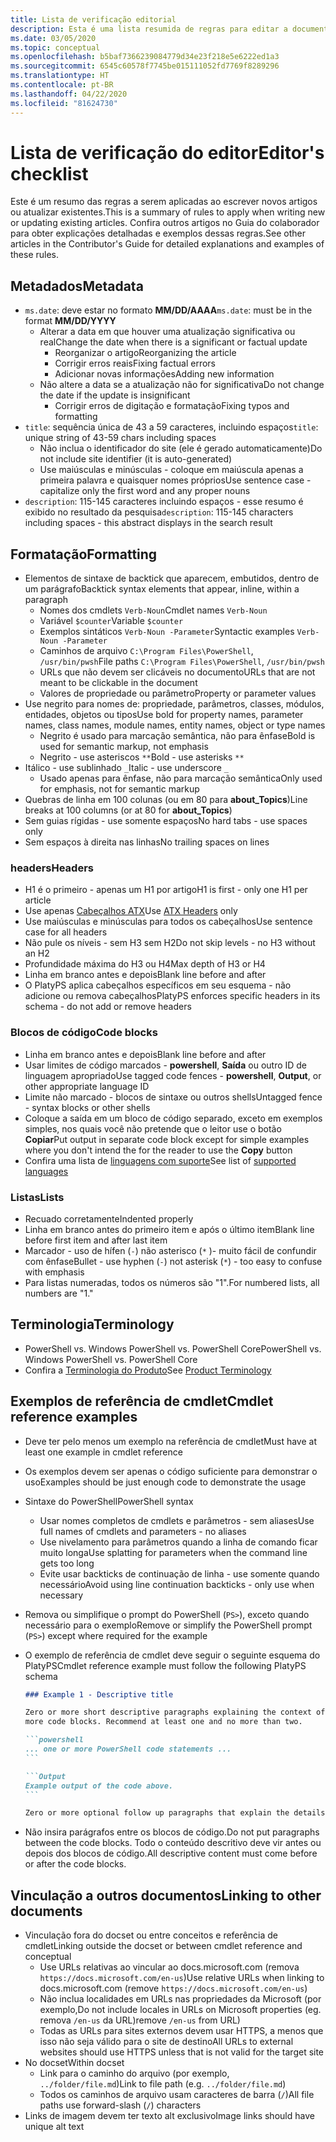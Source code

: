 ```yaml
---
title: Lista de verificação editorial
description: Esta é uma lista resumida de regras para editar a documentação do PowerShell.
ms.date: 03/05/2020
ms.topic: conceptual
ms.openlocfilehash: b5baf7366239084779d34e23f218e5e6222ed1a3
ms.sourcegitcommit: 6545c60578f7745be015111052fd7769f8289296
ms.translationtype: HT
ms.contentlocale: pt-BR
ms.lasthandoff: 04/22/2020
ms.locfileid: "81624730"
---
```

# <a name="editors-checklist"></a><span data-ttu-id="073b4-103">Lista de verificação do editor</span><span class="sxs-lookup"><span data-stu-id="073b4-103">Editor's checklist</span></span>

<span data-ttu-id="073b4-104">Este é um resumo das regras a serem aplicadas ao escrever novos artigos ou atualizar existentes.</span><span class="sxs-lookup"><span data-stu-id="073b4-104">This is a summary of rules to apply when writing new or updating existing articles.</span></span> <span data-ttu-id="073b4-105">Confira outros artigos no Guia do colaborador para obter explicações detalhadas e exemplos dessas regras.</span><span class="sxs-lookup"><span data-stu-id="073b4-105">See other articles in the Contributor's Guide for detailed explanations and examples of these rules.</span></span>

## <a name="metadata"></a><span data-ttu-id="073b4-106">Metadados</span><span class="sxs-lookup"><span data-stu-id="073b4-106">Metadata</span></span>

- <span data-ttu-id="073b4-107">`ms.date`: deve estar no formato **MM/DD/AAAA**</span><span class="sxs-lookup"><span data-stu-id="073b4-107">`ms.date`: must be in the format **MM/DD/YYYY**</span></span>
  - <span data-ttu-id="073b4-108">Alterar a data em que houver uma atualização significativa ou real</span><span class="sxs-lookup"><span data-stu-id="073b4-108">Change the date when there is a significant or factual update</span></span>
    - <span data-ttu-id="073b4-109">Reorganizar o artigo</span><span class="sxs-lookup"><span data-stu-id="073b4-109">Reorganizing the article</span></span>
    - <span data-ttu-id="073b4-110">Corrigir erros reais</span><span class="sxs-lookup"><span data-stu-id="073b4-110">Fixing factual errors</span></span>
    - <span data-ttu-id="073b4-111">Adicionar novas informações</span><span class="sxs-lookup"><span data-stu-id="073b4-111">Adding new information</span></span>
  - <span data-ttu-id="073b4-112">Não altere a data se a atualização não for significativa</span><span class="sxs-lookup"><span data-stu-id="073b4-112">Do not change the date if the update is insignificant</span></span>
    - <span data-ttu-id="073b4-113">Corrigir erros de digitação e formatação</span><span class="sxs-lookup"><span data-stu-id="073b4-113">Fixing typos and formatting</span></span>
- <span data-ttu-id="073b4-114">`title`: sequência única de 43 a 59 caracteres, incluindo espaços</span><span class="sxs-lookup"><span data-stu-id="073b4-114">`title`: unique string of 43-59 chars including spaces</span></span>
  - <span data-ttu-id="073b4-115">Não inclua o identificador do site (ele é gerado automaticamente)</span><span class="sxs-lookup"><span data-stu-id="073b4-115">Do not include site identifier (it is auto-generated)</span></span>
  - <span data-ttu-id="073b4-116">Use maiúsculas e minúsculas - coloque em maiúscula apenas a primeira palavra e quaisquer nomes próprios</span><span class="sxs-lookup"><span data-stu-id="073b4-116">Use sentence case - capitalize only the first word and any proper nouns</span></span>
- <span data-ttu-id="073b4-117">`description`: 115-145 caracteres incluindo espaços - esse resumo é exibido no resultado da pesquisa</span><span class="sxs-lookup"><span data-stu-id="073b4-117">`description`: 115-145 characters including spaces - this abstract displays in the search result</span></span>

## <a name="formatting"></a><span data-ttu-id="073b4-118">Formatação</span><span class="sxs-lookup"><span data-stu-id="073b4-118">Formatting</span></span>

- <span data-ttu-id="073b4-119">Elementos de sintaxe de backtick que aparecem, embutidos, dentro de um parágrafo</span><span class="sxs-lookup"><span data-stu-id="073b4-119">Backtick syntax elements that appear, inline, within a paragraph</span></span>
  - <span data-ttu-id="073b4-120">Nomes dos cmdlets `Verb-Noun`</span><span class="sxs-lookup"><span data-stu-id="073b4-120">Cmdlet names `Verb-Noun`</span></span>
  - <span data-ttu-id="073b4-121">Variável `$counter`</span><span class="sxs-lookup"><span data-stu-id="073b4-121">Variable `$counter`</span></span>
  - <span data-ttu-id="073b4-122">Exemplos sintáticos `Verb-Noun -Parameter`</span><span class="sxs-lookup"><span data-stu-id="073b4-122">Syntactic examples `Verb-Noun -Parameter`</span></span>
  - <span data-ttu-id="073b4-123">Caminhos de arquivo `C:\Program Files\PowerShell`, `/usr/bin/pwsh`</span><span class="sxs-lookup"><span data-stu-id="073b4-123">File paths `C:\Program Files\PowerShell`, `/usr/bin/pwsh`</span></span>
  - <span data-ttu-id="073b4-124">URLs que não devem ser clicáveis no documento</span><span class="sxs-lookup"><span data-stu-id="073b4-124">URLs that are not meant to be clickable in the document</span></span>
  - <span data-ttu-id="073b4-125">Valores de propriedade ou parâmetro</span><span class="sxs-lookup"><span data-stu-id="073b4-125">Property or parameter values</span></span>
- <span data-ttu-id="073b4-126">Use negrito para nomes de: propriedade, parâmetros, classes, módulos, entidades, objetos ou tipos</span><span class="sxs-lookup"><span data-stu-id="073b4-126">Use bold for property names, parameter names, class names, module names, entity names, object or type names</span></span>
  - <span data-ttu-id="073b4-127">Negrito é usado para marcação semântica, não para ênfase</span><span class="sxs-lookup"><span data-stu-id="073b4-127">Bold is used for semantic markup, not emphasis</span></span>
  - <span data-ttu-id="073b4-128">Negrito - use asteriscos `**`</span><span class="sxs-lookup"><span data-stu-id="073b4-128">Bold - use asterisks `**`</span></span>
- <span data-ttu-id="073b4-129">Itálico - use sublinhado `_`</span><span class="sxs-lookup"><span data-stu-id="073b4-129">Italic - use underscore `_`</span></span>
  - <span data-ttu-id="073b4-130">Usado apenas para ênfase, não para marcação semântica</span><span class="sxs-lookup"><span data-stu-id="073b4-130">Only used for emphasis, not for semantic markup</span></span>
- <span data-ttu-id="073b4-131">Quebras de linha em 100 colunas (ou em 80 para **about_Topics**)</span><span class="sxs-lookup"><span data-stu-id="073b4-131">Line breaks at 100 columns (or at 80 for **about_Topics**)</span></span>
- <span data-ttu-id="073b4-132">Sem guias rígidas - use somente espaços</span><span class="sxs-lookup"><span data-stu-id="073b4-132">No hard tabs - use spaces only</span></span>
- <span data-ttu-id="073b4-133">Sem espaços à direita nas linhas</span><span class="sxs-lookup"><span data-stu-id="073b4-133">No trailing spaces on lines</span></span>

### <a name="headers"></a><span data-ttu-id="073b4-134">headers</span><span class="sxs-lookup"><span data-stu-id="073b4-134">Headers</span></span>

- <span data-ttu-id="073b4-135">H1 é o primeiro - apenas um H1 por artigo</span><span class="sxs-lookup"><span data-stu-id="073b4-135">H1 is first - only one H1 per article</span></span>
- <span data-ttu-id="073b4-136">Use apenas [Cabeçalhos ATX](https://github.github.com/gfm/#atx-headings)</span><span class="sxs-lookup"><span data-stu-id="073b4-136">Use [ATX Headers](https://github.github.com/gfm/#atx-headings) only</span></span>
- <span data-ttu-id="073b4-137">Use maiúsculas e minúsculas para todos os cabeçalhos</span><span class="sxs-lookup"><span data-stu-id="073b4-137">Use sentence case for all headers</span></span>
- <span data-ttu-id="073b4-138">Não pule os níveis - sem H3 sem H2</span><span class="sxs-lookup"><span data-stu-id="073b4-138">Do not skip levels - no H3 without an H2</span></span>
- <span data-ttu-id="073b4-139">Profundidade máxima do H3 ou H4</span><span class="sxs-lookup"><span data-stu-id="073b4-139">Max depth of H3 or H4</span></span>
- <span data-ttu-id="073b4-140">Linha em branco antes e depois</span><span class="sxs-lookup"><span data-stu-id="073b4-140">Blank line before and after</span></span>
- <span data-ttu-id="073b4-141">O PlatyPS aplica cabeçalhos específicos em seu esquema - não adicione ou remova cabeçalhos</span><span class="sxs-lookup"><span data-stu-id="073b4-141">PlatyPS enforces specific headers in its schema - do not add or remove headers</span></span>

### <a name="code-blocks"></a><span data-ttu-id="073b4-142">Blocos de código</span><span class="sxs-lookup"><span data-stu-id="073b4-142">Code blocks</span></span>

- <span data-ttu-id="073b4-143">Linha em branco antes e depois</span><span class="sxs-lookup"><span data-stu-id="073b4-143">Blank line before and after</span></span>
- <span data-ttu-id="073b4-144">Usar limites de código marcados -  **powershell**, **Saída** ou outro ID de linguagem apropriado</span><span class="sxs-lookup"><span data-stu-id="073b4-144">Use tagged code fences - **powershell**, **Output**, or other appropriate language ID</span></span>
- <span data-ttu-id="073b4-145">Limite não marcado - blocos de sintaxe ou outros shells</span><span class="sxs-lookup"><span data-stu-id="073b4-145">Untagged fence - syntax blocks or other shells</span></span>
- <span data-ttu-id="073b4-146">Coloque a saída em um bloco de código separado, exceto em exemplos simples, nos quais você não pretende que o leitor use o botão **Copiar**</span><span class="sxs-lookup"><span data-stu-id="073b4-146">Put output in separate code block except for simple examples where you don't intend the for the reader to use the **Copy** button</span></span>
- <span data-ttu-id="073b4-147">Confira uma lista de [linguagens com suporte](/contribute/code-in-docs#supported-languages)</span><span class="sxs-lookup"><span data-stu-id="073b4-147">See list of [supported languages](/contribute/code-in-docs#supported-languages)</span></span>

### <a name="lists"></a><span data-ttu-id="073b4-148">Listas</span><span class="sxs-lookup"><span data-stu-id="073b4-148">Lists</span></span>

- <span data-ttu-id="073b4-149">Recuado corretamente</span><span class="sxs-lookup"><span data-stu-id="073b4-149">Indented properly</span></span>
- <span data-ttu-id="073b4-150">Linha em branco antes do primeiro item e após o último item</span><span class="sxs-lookup"><span data-stu-id="073b4-150">Blank line before first item and after last item</span></span>
- <span data-ttu-id="073b4-151">Marcador - uso de hífen (`-`) não asterisco (`*` )- muito fácil de confundir com ênfase</span><span class="sxs-lookup"><span data-stu-id="073b4-151">Bullet - use hyphen (`-`) not asterisk (`*`) - too easy to confuse with emphasis</span></span>
- <span data-ttu-id="073b4-152">Para listas numeradas, todos os números são "1".</span><span class="sxs-lookup"><span data-stu-id="073b4-152">For numbered lists, all numbers are "1."</span></span>

## <a name="terminology"></a><span data-ttu-id="073b4-153">Terminologia</span><span class="sxs-lookup"><span data-stu-id="073b4-153">Terminology</span></span>

- <span data-ttu-id="073b4-154">PowerShell vs. Windows PowerShell vs. PowerShell Core</span><span class="sxs-lookup"><span data-stu-id="073b4-154">PowerShell vs. Windows PowerShell vs. PowerShell Core</span></span>
- <span data-ttu-id="073b4-155">Confira a [Terminologia do Produto](powershell-style-guide.md#product-terminology)</span><span class="sxs-lookup"><span data-stu-id="073b4-155">See [Product Terminology](powershell-style-guide.md#product-terminology)</span></span>

## <a name="cmdlet-reference-examples"></a><span data-ttu-id="073b4-156">Exemplos de referência de cmdlet</span><span class="sxs-lookup"><span data-stu-id="073b4-156">Cmdlet reference examples</span></span>

- <span data-ttu-id="073b4-157">Deve ter pelo menos um exemplo na referência de cmdlet</span><span class="sxs-lookup"><span data-stu-id="073b4-157">Must have at least one example in cmdlet reference</span></span>
- <span data-ttu-id="073b4-158">Os exemplos devem ser apenas o código suficiente para demonstrar o uso</span><span class="sxs-lookup"><span data-stu-id="073b4-158">Examples should be just enough code to demonstrate the usage</span></span>
- <span data-ttu-id="073b4-159">Sintaxe do PowerShell</span><span class="sxs-lookup"><span data-stu-id="073b4-159">PowerShell syntax</span></span>
  - <span data-ttu-id="073b4-160">Usar nomes completos de cmdlets e parâmetros - sem aliases</span><span class="sxs-lookup"><span data-stu-id="073b4-160">Use full names of cmdlets and parameters - no aliases</span></span>
  - <span data-ttu-id="073b4-161">Use nivelamento para parâmetros quando a linha de comando ficar muito longa</span><span class="sxs-lookup"><span data-stu-id="073b4-161">Use splatting for parameters when the command line gets too long</span></span>
  - <span data-ttu-id="073b4-162">Evite usar backticks de continuação de linha - use somente quando necessário</span><span class="sxs-lookup"><span data-stu-id="073b4-162">Avoid using line continuation backticks - only use when necessary</span></span>
- <span data-ttu-id="073b4-163">Remova ou simplifique o prompt do PowerShell (`PS>`), exceto quando necessário para o exemplo</span><span class="sxs-lookup"><span data-stu-id="073b4-163">Remove or simplify the PowerShell prompt (`PS>`) except where required for the example</span></span>
- <span data-ttu-id="073b4-164">O exemplo de referência de cmdlet deve seguir o seguinte esquema do PlatyPS</span><span class="sxs-lookup"><span data-stu-id="073b4-164">Cmdlet reference example must follow the following PlatyPS schema</span></span>

  ~~~Markdown
  ### Example 1 - Descriptive title

  Zero or more short descriptive paragraphs explaining the context of the example followed by one or
  more code blocks. Recommend at least one and no more than two.

  ```powershell
  ... one or more PowerShell code statements ...
  ```

  ```Output
  Example output of the code above.
  ```

  Zero or more optional follow up paragraphs that explain the details of the code and output.
  ~~~

- <span data-ttu-id="073b4-165">Não insira parágrafos entre os blocos de código.</span><span class="sxs-lookup"><span data-stu-id="073b4-165">Do not put paragraphs between the code blocks.</span></span> <span data-ttu-id="073b4-166">Todo o conteúdo descritivo deve vir antes ou depois dos blocos de código.</span><span class="sxs-lookup"><span data-stu-id="073b4-166">All descriptive content must come before or after the code blocks.</span></span>

## <a name="linking-to-other-documents"></a><span data-ttu-id="073b4-167">Vinculação a outros documentos</span><span class="sxs-lookup"><span data-stu-id="073b4-167">Linking to other documents</span></span>

- <span data-ttu-id="073b4-168">Vinculação fora do docset ou entre conceitos e referência de cmdlet</span><span class="sxs-lookup"><span data-stu-id="073b4-168">Linking outside the docset or between cmdlet reference and conceptual</span></span>
  - <span data-ttu-id="073b4-169">Use URLs relativas ao vincular ao docs.microsoft.com (remova `https://docs.microsoft.com/en-us`)</span><span class="sxs-lookup"><span data-stu-id="073b4-169">Use relative URLs when linking to docs.microsoft.com (remove `https://docs.microsoft.com/en-us`)</span></span>
  - <span data-ttu-id="073b4-170">Não inclua localidades em URLs nas propriedades da Microsoft (por exemplo,</span><span class="sxs-lookup"><span data-stu-id="073b4-170">Do not include locales in URLs on Microsoft properties (eg.</span></span> <span data-ttu-id="073b4-171">remova `/en-us` da URL)</span><span class="sxs-lookup"><span data-stu-id="073b4-171">remove `/en-us` from URL)</span></span>
  - <span data-ttu-id="073b4-172">Todas as URLs para sites externos devem usar HTTPS, a menos que isso não seja válido para o site de destino</span><span class="sxs-lookup"><span data-stu-id="073b4-172">All URLs to external websites should use HTTPS unless that is not valid for the target site</span></span>
- <span data-ttu-id="073b4-173">No docset</span><span class="sxs-lookup"><span data-stu-id="073b4-173">Within docset</span></span>
  - <span data-ttu-id="073b4-174">Link para o caminho do arquivo (por exemplo, `../folder/file.md`)</span><span class="sxs-lookup"><span data-stu-id="073b4-174">Link to file path (e.g. `../folder/file.md`)</span></span>
  - <span data-ttu-id="073b4-175">Todos os caminhos de arquivo usam caracteres de barra (`/`)</span><span class="sxs-lookup"><span data-stu-id="073b4-175">All file paths use forward-slash (`/`) characters</span></span>
- <span data-ttu-id="073b4-176">Links de imagem devem ter texto alt exclusivo</span><span class="sxs-lookup"><span data-stu-id="073b4-176">Image links should have unique alt text</span></span>
